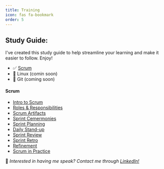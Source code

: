 ```yaml
---
title: Training
icon: fas fa-bookmark
order: 5
---
```


## Study Guide:
I've created this study guide to help streamline your learning and make it easier to follow. Enjoy!
- ✅ [Scrum](#scrum)
- 🔲 Linux (comin soon)
- 🔲 Git (coming soon)

#### Scrum
- [Intro to Scrum](https://rkkoranteng.com/posts/scrum-intro/)
- [Roles & Responsibilities](https://rkkoranteng.com/posts/scrum-roles-and-responsibilities/)
- [Scrum Artifacts](https://rkkoranteng.com/posts/scrum-artifacts/)
- [Sprint Cemermonies](https://rkkoranteng.com/posts/scrum-ceremonies)
- [Sprint Planning](https://rkkoranteng.com/posts/scrum-sprint-planning/)
- [Daily Stand-up](https://rkkoranteng.com/posts/scrum-daily-standup/)
- [Sprint Review](https://rkkoranteng.com/posts/scrum-sprint-review)
- [Sprint Retro](#)
- [ Refinement](#)
- [ Scrum in Practice](#)

📢 _Interested in having me speak? Contact me through [LinkedIn!](https://www.linkedin.com/in/richard-koranteng)_
